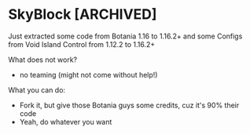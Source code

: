 # SkyBlock [ARCHIVED]

Just extracted some code from Botania 1.16 to 1.16.2+ and some Configs from Void Island Control from 1.12.2 to 1.16.2+

What does not work?
- no teaming (might not come without help!)

What you can do:
- Fork it, but give those Botania guys some credits, cuz it's 90% their code
- Yeah, do whatever you want
